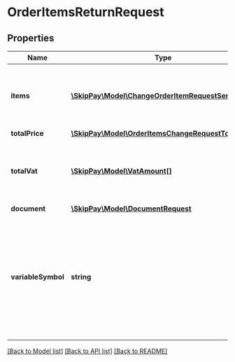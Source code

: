 # OrderItemsReturnRequest

## Properties

Name | Type | Description | Notes
------------ | ------------- | ------------- | -------------
**items** | [**\SkipPay\Model\ChangeOrderItemRequestSerializer[]**](ChangeOrderItemRequestSerializer.md) | List of changed items. All items are considered when empty. | [optional]
**totalPrice** | [**\SkipPay\Model\OrderItemsChangeRequestTotalPrice**](OrderItemsChangeRequestTotalPrice.md) |  | [optional]
**totalVat** | [**\SkipPay\Model\VatAmount[]**](VatAmount.md) | Total VAT amounts of items (from orderItems array) split by their VAT rates. | [optional]
**document** | [**\SkipPay\Model\DocumentRequest**](DocumentRequest.md) |  | [optional]
**variableSymbol** | **string** | Variable symbol of the new document (credit note, ...). This symbols is used by Skip Pay to pair payment from e-shop. | [optional]

[[Back to Model list]](../../README.md#models) [[Back to API list]](../../README.md#endpoints) [[Back to README]](../../README.md)

